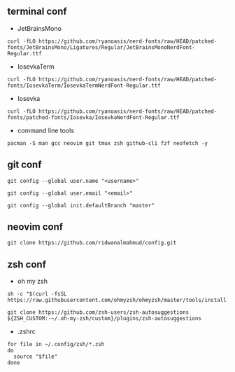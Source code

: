 ## terminal conf

- JetBrainsMono 
```
curl -fLO https://github.com/ryanoasis/nerd-fonts/raw/HEAD/patched-fonts/JetBrainsMono/Ligatures/Regular/JetBrainsMonoNerdFont-Regular.ttf
```

- IosevkaTerm
```
curl -fLO https://github.com/ryanoasis/nerd-fonts/raw/HEAD/patched-fonts/IosevkaTerm/IosevkaTermNerdFont-Regular.ttf
```

- Iosevka
```
curl -fLO https://github.com/ryanoasis/nerd-fonts/raw/HEAD/patched-fonts/patched-fonts/Iosevka/IosevkaNerdFont-Regular.ttf
```

- command line tools
```
pacman -S man gcc neovim git tmux zsh github-cli fzf neofetch -y
```

## git conf

```
git config --global user.name "<username>"

git config --global user.email "<email>"

git config --global init.defaultBranch "master"
```

## neovim conf

```
git clone https://github.com/ridwanalmahmud/config.git
```

## zsh conf

- oh my zsh
```
sh -c "$(curl -fsSL https://raw.githubusercontent.com/ohmyzsh/ohmyzsh/master/tools/install.sh)"
```
```
git clone https://github.com/zsh-users/zsh-autosuggestions ${ZSH_CUSTOM:-~/.oh-my-zsh/custom}/plugins/zsh-autosuggestions
```

- .zshrc
```
for file in ~/.config/zsh/*.zsh
do
  source "$file"
done
```
